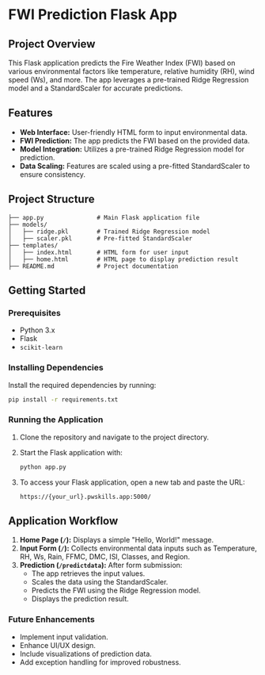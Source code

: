 
# FWI Prediction Flask App

## Project Overview

This Flask application predicts the Fire Weather Index (FWI) based on various environmental factors like temperature, relative humidity (RH), wind speed (Ws), and more. The app leverages a pre-trained Ridge Regression model and a StandardScaler for accurate predictions.

## Features

- **Web Interface:** User-friendly HTML form to input environmental data.
- **FWI Prediction:** The app predicts the FWI based on the provided data.
- **Model Integration:** Utilizes a pre-trained Ridge Regression model for prediction.
- **Data Scaling:** Features are scaled using a pre-fitted StandardScaler to ensure consistency.

## Project Structure

```
├── app.py               # Main Flask application file
├── models/
│   ├── ridge.pkl        # Trained Ridge Regression model
│   ├── scaler.pkl       # Pre-fitted StandardScaler
├── templates/
│   ├── index.html       # HTML form for user input
│   ├── home.html        # HTML page to display prediction result
├── README.md            # Project documentation
```

## Getting Started

### Prerequisites

- Python 3.x
- Flask
- `scikit-learn`

### Installing Dependencies

Install the required dependencies by running:

```bash
pip install -r requirements.txt
```

### Running the Application

1. Clone the repository and navigate to the project directory.
2. Start the Flask application with:

   ```bash
   python app.py
   ```

3. To access your Flask application, open a new tab and paste the URL:

   ```
   https://{your_url}.pwskills.app:5000/
   ```

## Application Workflow

1. **Home Page (`/`):** Displays a simple "Hello, World!" message.
2. **Input Form (`/`):** Collects environmental data inputs such as Temperature, RH, Ws, Rain, FFMC, DMC, ISI, Classes, and Region.
3. **Prediction (`/predictdata`):** After form submission:
   - The app retrieves the input values.
   - Scales the data using the StandardScaler.
   - Predicts the FWI using the Ridge Regression model.
   - Displays the prediction result.

### Future Enhancements

- Implement input validation.
- Enhance UI/UX design.
- Include visualizations of prediction data.
- Add exception handling for improved robustness.

